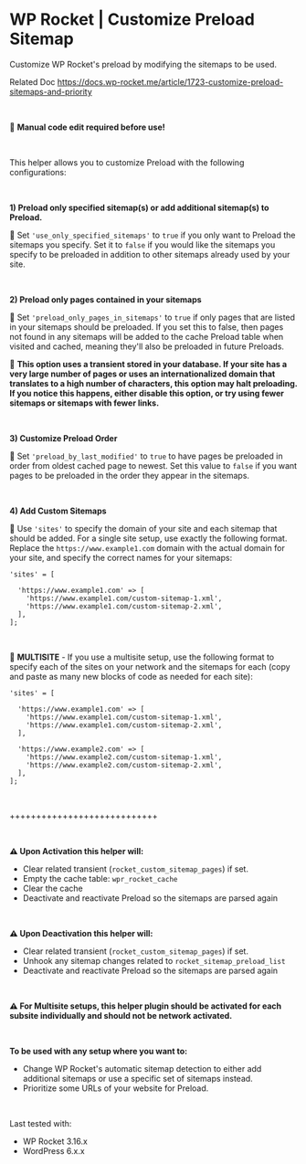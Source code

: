 # WP Rocket | Customize Preload Sitemap 

Customize WP Rocket's preload by modifying the sitemaps to be used.

Related Doc https://docs.wp-rocket.me/article/1723-customize-preload-sitemaps-and-priority

<br>

📝  **Manual code edit required before use!**

<br>

This helper allows you to customize Preload with the following configurations:

<br>

**1) Preload only specified sitemap(s) or add additional sitemap(s) to Preload.**

📝 Set `'use_only_specified_sitemaps'` to `true` if you only want to Preload the sitemaps you specify. Set it to `false` if you would like the sitemaps you specify to be preloaded in addition to other sitemaps already used by your site. 

<br>

 **2) Preload only pages contained in your sitemaps**

📝 Set `'preload_only_pages_in_sitemaps'` to `true` if only pages that are listed in your sitemaps should be preloaded. If you set this to false, then pages not found in any sitemaps will be added to the cache Preload table when visited and cached, meaning they'll also be preloaded in future Preloads.

📝  **This option uses a transient stored in your database. If your site has a very large number of pages or uses an internationalized domain that translates to a high number of characters, this option may halt preloading. If you notice this happens, either disable this option, or try using fewer sitemaps or sitemaps with fewer links.**

<br>

 **3) Customize Preload Order**

📝 Set `'preload_by_last_modified'` to `true` to have pages be preloaded in order from oldest cached page to newest. Set this value to `false` if you want pages to be preloaded in the order they appear in the sitemaps.

<br>

 **4) Add Custom Sitemaps**

📝 Use `'sites'` to specify the domain of your site and each sitemap that should be added. For a single site setup, use exactly the following format. Replace the `https://www.example1.com` domain with the actual domain for your site, and specify the correct names for your sitemaps:

````
'sites' = [

  'https://www.example1.com' => [
    'https://www.example1.com/custom-sitemap-1.xml',
    'https://www.example1.com/custom-sitemap-2.xml',
  ],
];
````
<br>

📝 **MULTISITE** - If you use a multisite setup, use the following format to specify each of the sites on your network and the sitemaps for each (copy and paste as many new blocks of code as needed for each site):

````
'sites' = [

  'https://www.example1.com' => [
    'https://www.example1.com/custom-sitemap-1.xml',
    'https://www.example1.com/custom-sitemap-2.xml',
  ],

  'https://www.example2.com' => [
    'https://www.example2.com/custom-sitemap-1.xml',
    'https://www.example2.com/custom-sitemap-2.xml',
  ],
];
````
<br>

++++++++++++++++++++++++++++

<br>

**⚠️ Upon Activation this helper will:**
- Clear related transient (`rocket_custom_sitemap_pages`) if set.
- Empty the cache table: `wpr_rocket_cache`
- Clear the cache 
- Deactivate and reactivate Preload so the sitemaps are parsed again

<br>

**⚠️ Upon Deactivation this helper will:**
- Clear related transient (`rocket_custom_sitemap_pages`) if set.
- Unhook any sitemap changes related to `rocket_sitemap_preload_list`
- Deactivate and reactivate Preload so the sitemaps are parsed again

<br>

**⚠️ For Multisite setups, this helper plugin should be activated for each subsite individually and should not be network activated.**

<br>

**To be used with any setup where you want to:**
- Change WP Rocket's automatic sitemap detection to either add additional sitemaps or use a specific set of sitemaps instead.
- Prioritize some URLs of your website for Preload. 

<br>

Last tested with:
* WP Rocket 3.16.x
* WordPress 6.x.x
